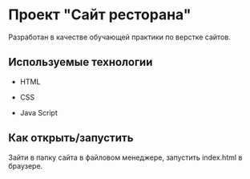 # Проект "Сайт ресторана"
Разработан в качестве обучающей практики по верстке сайтов.

## Используемые технологии

* HTML

* CSS 

* Java Script 

## Как открыть/запустить

Зайти в папку сайта в файловом менеджере, запустить  index.html в браузере.